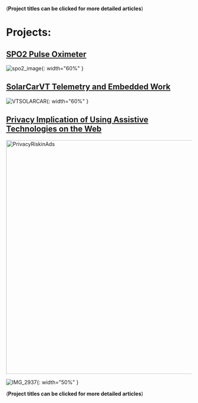 (**Project titles can be clicked for more detailed articles**)
# **Projects:**

## [SPO2 Pulse Oximeter](SPO2.md)
![spo2_image](https://github.com/user-attachments/assets/99f00594-f98c-4cf5-8795-c1a68046bf87){: width="60%" }

## [SolarCarVT Telemetry and Embedded Work](SPO2.md)
![VTSOLARCAR](https://github.com/user-attachments/assets/05bb7465-7a91-4606-ab5c-379bee32f3e3){: width="60%" }

## [Privacy Implication of Using Assistive Technologies on the Web ](SPO2.md)
<img width="1555" height="633" alt="PrivacyRiskinAds" src="https://github.com/user-attachments/assets/c65a4ee1-77c6-45cd-b3a3-7e04568874c6" />

![IMG_2937](https://github.com/user-attachments/assets/6293b21b-0314-45ac-aaa5-d4fa0c326c1a){: width="50%" }

(**Project titles can be clicked for more detailed articles**) 
